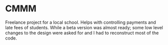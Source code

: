 CMMM
====

Freelance project for a local school. Helps with controlling payments and late fees of students.
While a beta version was almost ready; some low level changes to the design were asked for and I had to reconstruct most of
the code. 
